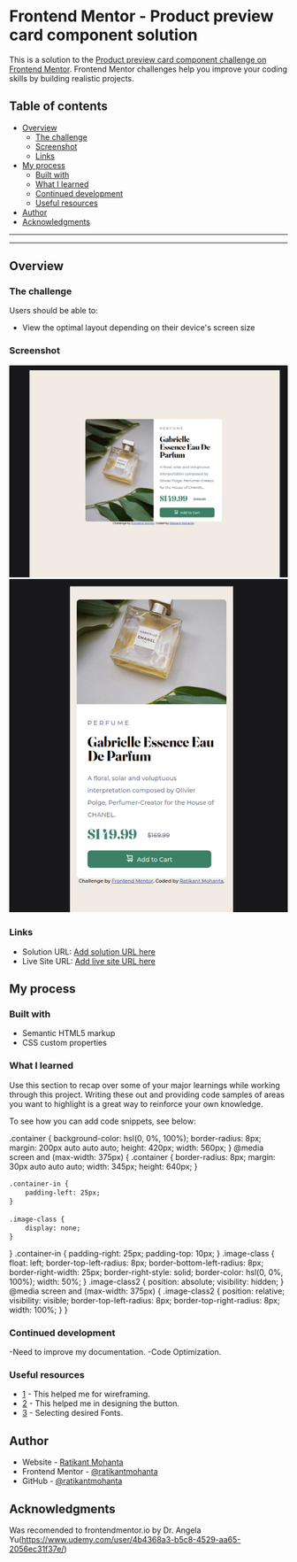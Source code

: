 # Frontend Mentor - Product preview card component solution
This is a solution to the [Product preview card component challenge on Frontend Mentor](https://www.frontendmentor.io/challenges/product-preview-card-component-GO7UmttRfa). Frontend Mentor challenges help you improve your coding skills by building realistic projects. 

## Table of contents
- [Overview](#overview)
  - [The challenge](#the-challenge)
  - [Screenshot](#screenshot)
  - [Links](#links)
- [My process](#my-process)
  - [Built with](#built-with)
  - [What I learned](#what-i-learned)
  - [Continued development](#continued-development)
  - [Useful resources](#useful-resources)
- [Author](#author)
- [Acknowledgments](#acknowledgments)

*******************************************************************************************************************************************************************************************************
*******************************************************************************************************************************************************************************************************
## Overview

### The challenge

Users should be able to:

- View the optimal layout depending on their device's screen size


### Screenshot

![Desktop Site above 375px width](./screenshot/screenshot1.png)
![Mobile Site at 375px](./screenshot/screenshot2.png)


### Links

- Solution URL: [Add solution URL here](https://your-solution-url.com)
- Live Site URL: [Add live site URL here](https://your-live-site-url.com)

## My process

### Built with
- Semantic HTML5 markup
- CSS custom properties

### What I learned

Use this section to recap over some of your major learnings while working through this project. Writing these out and providing code samples of areas you want to highlight is a great way to reinforce your own knowledge.

To see how you can add code snippets, see below:

.container {
    background-color: hsl(0, 0%, 100%);
    border-radius: 8px;
    margin: 200px auto auto auto;
    height: 420px;
    width: 560px;
}
@media screen and (max-width: 375px) {
    .container {
        border-radius: 8px;
        margin: 30px auto auto auto;
        width: 345px;
        height: 640px;
    }

    .container-in {
        padding-left: 25px;
    }

    .image-class {
        display: none;
    }
}
.container-in {
    padding-right: 25px;
    padding-top: 10px;
}
.image-class {
    float: left;
    border-top-left-radius: 8px;
    border-bottom-left-radius: 8px;
    border-right-width: 25px;
    border-right-style: solid;
    border-color: hsl(0, 0%, 100%);
    width: 50%;
}
.image-class2 {
    position: absolute;
    visibility: hidden;
}
@media screen and (max-width: 375px) {
    .image-class2 {
        position: relative;
        visibility: visible;
        border-top-left-radius: 8px;
        border-top-right-radius: 8px;
        width: 100%;
    }
}
### Continued development
-Need to improve my documentation.
-Code Optimization.

### Useful resources

- [1](https://balsamiq.cloud) - This helped me for wireframing.
- [2](https://css3buttongenerator.com/) - This helped me in designing the button.
- [3](https://fonts.google.com) - Selecting desired Fonts.


## Author

- Website - [Ratikant Mohanta](https://www.your-site.com)
- Frontend Mentor - [@ratikantmohanta](https://www.frontendmentor.io/profile/ratikantmohanta)
- GitHub - [@ratikantmohanta](https://github.com/ratikantmohanta)


## Acknowledgments

Was recomended to frontendmentor.io by
Dr. Angela Yu(https://www.udemy.com/user/4b4368a3-b5c8-4529-aa65-2056ec31f37e/)
